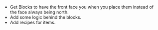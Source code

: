 - Get Blocks to have the front face you when you place them instead of the face always being north.
- Add some logic behind the blocks.
- Add recipes for items. 

